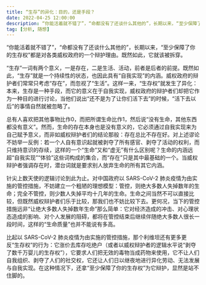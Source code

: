 ```yaml
---
title: “生存”的异化：目的，还是手段？
date: 2022-04-25 12:00:00
description: “你能活着就不错了”，“命都没有了还谈什么其他的”，长期以来，“至少保障了你的生存权”都是对各类威权政府的一个辩护理由。既然如此，它就该被拆穿。
tag: [分析, 随想]
---
```

“你能活着就不错了”，“命都没有了还谈什么其他的”，长期以来，“至少保障了你的生存权”都是对各类威权政府的一个辩护理由。既然如此，它就该被拆穿。

“生存”一词有两个意义，一是存在，二是生活、活动，前者是后者的前提。既然如此，“生存”就是一个持续性的状态，也因此具有“自我实现”的内涵。威权政府的辩护者们常常只考虑“存在”，而忽视了“生活”。这样一来，“生存权”就发生了异化：本来，生存是一种手段，而它的意义在于自我实现，威权政府的辩护者们却把它作为一种目的进行讨论，当他们说出“还不是为了让你们活下去”的时候，“活下去以后”的事情自然就被忽略了。

总有人喜欢把其他事物比作0，而把所谓生命比作1，然后说“没有生命，其他东西都没有意义”。然而，生命的存在本身也是没有意义的，它必须通过自我实现来为自己赋予意义，而非如威权辩护者们的结论那般：存在总比不存在好。对上述谬论不妨举一反例：若一个人自有意识起就被剥夺了所有感官、剥夺了活动的权利，而只维持意识的存续，这样的一个“生命”又和“虚无”有什么区别呢？生命的内涵远超“自我实现”“体验”这些词构成的集合，而“存在”只是其中最基础的一个。当威权辩护者强调存在时，潜台词就是要求别人放弃生命的所有其它内涵。

针尖上数天使的逻辑讨论到此为止。对中国政府以 SARS-CoV-2 肺炎疫情为由实施的管控措施，不妨建立一个粗陋的理想模型：管控，则绝大多数人失掉数年的生命；完全不管控，则少数人失掉平均十几年的生命。生命之间当然不可以直接比较，但既然威权辩护者们乐于比较，那我们也不妨比较下去。更何况，当下的管控措施远非“让绝大多数人失掉数年生命”那么简单：它对经济造成的冲击、对心理状态造成的影响、对个人发展的阻碍，都将在管控结束后继续伴随绝大多数人很长一段时间，这样的“生命质量”也并不能说有多高。

比起以 SARS-CoV-2 肺炎疫情为由实施的管控措施，那个利维坦还有更多更反“生存权”的行为：它涨价去库存吃绝户（或者以威权辩护者的逻辑水平说“剥夺了数千万婴儿的生存权”），它要求人们把无效的毒物当成药物来使用，它不让人们自我组织、剥夺了人们的社交权，它还让人们日以继夜地进行异化劳动、无法发展与自我实现。在这种情况下，还拿“至少保障了你的生存权”为它辩护，显然是站不住脚的。
